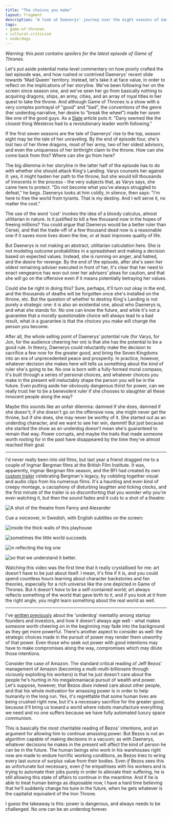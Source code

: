 ```yaml
---
title: "The choices you make"
layout: fragment
description: "A look at Daenerys' journey over the eight seasons of Game of Thrones, and a possible parallel with today's ruling class."
tags:
- game-of-thrones
- cultural-criticism
- underdogs
---
```


_Warning: this post contains spoilers for the latest episode of Game of Thrones._

Let's put aside potential meta-level commentary on how poorly crafted the last episode was, and how rushed or contrived Daenerys' recent slide towards 'Mad Queen' territory. Instead, let's take it at face value, in order to reflect on the implications of her storyline. We've been following her on the screen since season one, and we've seen her go from basically nothing to acquiring dragons, ships, an army, cities, and an array of royal titles in her quest to take the throne. And although Game of Thrones is a show with a very complex portrayal of "good" and "bad", the conventions of the genre (her underdog narrative, her desire to "break the wheel") made her _seem_ like one of the good guys. As a [Slate](https://slate.com/culture/2019/04/game-of-thrones-daenerys-unfit-to-rule-plot-trap.html) article puts it: "Dany seemed like the closest thing Westeros had to a revolutionary leader worth following."

If the first seven seasons are the tale of Daenerys' rise to the top, season eight may be the tale of her unraveling. By the end of episode four, she's lost two of her three dragons, most of her army, two of her oldest advisors, and even the uniqueness of her birthright claim to the throne. How can she come back from this? Where can she go from here?

The big dilemma in her storyline in the latter half of the episode has to do with whether she should attack King's Landing. Varys counsels her against it: yes, it might hasten her path to the throne, but she would kill thousands of innocents in the process - the very subjects that, as Varys says, she came here to protect. "Do not become what you've always struggled to defeat," he begs. Daenerys looks at him coldly, in silence, then says: "I'm here to free the world from tyrants. That is my destiny. And I will serve it, no matter the cost."

The use of the word 'cost' invokes the idea of a bloody calculus, almost utilitarian in nature. Is it justified to kill a few thousand now in the hopes of freeing millions? You could argue that Daenerys would be a better ruler than Cersei, and that the trade-off of a few thousand dead now is a reasonable one if it saves more lives down the line, or at least improves quality of life.

But Daenerys is not making an abstract, utilitarian calculation here. She is not modeling outcome probabilities in a spreadsheet and making a decision based on expected values. Instead, she is running on anger, and hatred, and the desire for revenge. By the end of the episode, after she's seen her oldest remaining adviser executed in front of her, it's clear that her need to enact vengeance has won out over her advisers' pleas for caution, and that she will go on the offensive even if it means potentially betraying her values.

Could she be right in doing this? Sure, perhaps, it'll turn out okay in the end, and the thousands of deaths will be forgotten once she's installed on the throne, etc. But the question of whether to destroy King's Landing is not purely a strategic one: it is also an existential one, about who Daenerys is, and what she stands for. No one can know the future, and while it's not a guarantee that a morally questionable choice will always lead to a bad result, what _is_ a guarantee is that the choices you make will change the person you become.

After all, the whole selling point of Daenerys' potential rule (for Varys, for Jon, for the audience cheering her on) is that she has the potential to be a good rule. In theory, Daenerys could reluctantly make the decision to sacrifice a few now for the greater good, and bring the Seven Kingdoms into an era of unprecedented peace and prosperity. In practice, however, whatever decision she makes here will tells us something about the kind of ruler she's going to be. No one is born with a fully-formed moral compass; it's built through a series of personal choices, and whatever choices you make in the present will ineluctably shape the person you will be in the future. Even putting aside her obviously dangerous thirst for power, can we really trust her to be a benevolent ruler if she chooses to slaughter all these innocent people along the way?

Maybe this sounds like an unfair dilemma: damned if she does, damned if she doesn't; if she doesn't go on the offensive now, she might never get the throne, but if she does, she may never be worthy of it. She started out as an underdog character, and we want to see her win, dammit! But just because she started the show as an underdog doesn't mean she's guaranteed to remain that way. Power corrupts, and maybe the traits that made someone worth rooting for in the past have disappeared by the time they've almost reached their goal.

***

I'd never really been into old films, but last year a friend dragged me to a couple of Ingmar Bergman films at the British Film Institute. It was, apparently, Ingmar Bergman film season, and the BFI had created its own [custom trailer](https://www.youtube.com/watch?v=XFqwYrbARB0) celebrating Bergman's legacy, by cobbling together visual and audio clips from his numerous films. It's a haunting and even kind of creepy montage, a cacophony of disturbing laughter and ticking clocks, and the first minute of the trailer is so discomforting that you wonder why you're even watching it, but then the sound fades and it cuts to a shot of a theatre:

![A shot of the theatre from Fanny and Alexander](https://i.imgur.com/VrqtkKZl.png)

Cue a voiceover, in Swedish, with English subtitles on the screen:

![inside the thick walls of this playhouse](https://i.imgur.com/Gxc23yhl.png)

![sometimes the little world succeeds](https://i.imgur.com/Sr90iJ9l.png)

![in reflecting the big one](https://i.imgur.com/HL5wPVfl.png)

![so that we understand it better.](https://i.imgur.com/psUkmrMl.png)

Watching this video was the first time that it really crystallised for me: art doesn't have to be just about itself. I mean, it's fine if it is, and you could spend countless hours learning about character backstories and fan theories, especially for a rich universe like the one depicted in Game of Thrones. But it doesn't _have_ to be a self-contained world; art always reflects something of the world that gave birth to it, and if you look at it from the right angle, you might learn something about the real world as well.

***

I've [written previously](/posts/fragments-13) about the 'underdog' mentality among startup founders and investors, and how it doesn't always age well - what makes someone worth cheering on in the beginning may fade into the background as they get more powerful. There's another aspect to consider as well: the strategic choices made in the pursuit of power may render them unworthy of that power. Even those who seek out power with good intentions may have to make compromises along the way, compromises which may dilute those intentions.

Consider the case of Amazon. The standard critical reading of Jeff Bezos' management of Amazon (becoming a multi-multi-billionaire through viciously exploiting his workers) is that he just doesn't care about the people he's hurting in his megalomaniacal pursuit of wealth and power. Let's suppose, however, that Bezos _does_ indeed care about other people, and that his whole motivation for amassing power is in order to help humanity in the long run. Yes, it's regrettable that some human lives are being crushed right now, but it's a necessary sacrifice for the greater good, because it'll bring us toward a world where robots manufacture everything we need and no one suffers because we have fully automated luxury space communism.

This is basically the most charitable reading of Bezos' intentions, and an argument for allowing him to continue amassing power. But Bezos is not an algorithm capable of making decisions in a vacuum; as with Daenerys, whatever decisions he makes in the present will affect the kind of person he can be in the future. The human beings who work in his warehouses right now are made to endure horrific working conditions, as Bezos tries to wring every last ounce of surplus value from their bodies. Even _if_ Bezos sees this as unfortunate but necessary, even _if_ he empathises with his workers and is trying to automate their jobs purely in order to alleviate their suffering, he is still allowing this state of affairs to continue in the meantime. And if he is able to treat human beings as disposable now, I have a hard time believing that he'll suddenly change his tune in the future, when he gets whatever is the capitalist equivalent of the Iron Throne.

I guess the takeaway is this: power is dangerous, and always needs to be challenged. No one can be an underdog forever.
